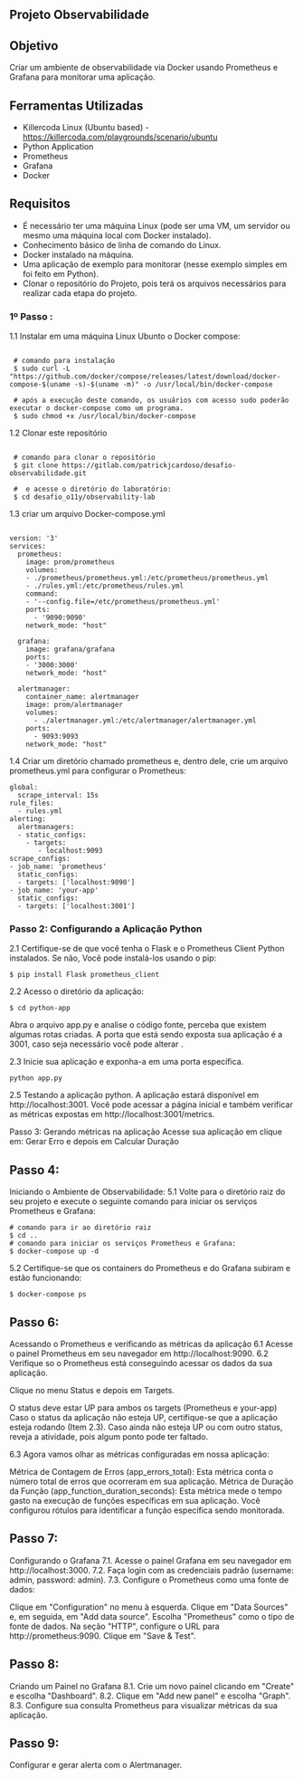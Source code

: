 ## Projeto Observabilidade

## Objetivo
Criar um ambiente de observabilidade via Docker usando Prometheus e Grafana para monitorar uma aplicação.

## Ferramentas Utilizadas
- Killercoda Linux (Ubuntu based) - https://killercoda.com/playgrounds/scenario/ubuntu
- Python Application
- Prometheus
- Grafana
- Docker

## Requisitos

- É necessário ter  uma máquina Linux (pode ser uma VM, um servidor ou mesmo uma máquina local com Docker instalado).
- Conhecimento básico de linha de comando do Linux.
- Docker instalado na máquina.
- Uma aplicação de exemplo para monitorar (nesse exemplo simples em foi feito em Python).
- Clonar o repositório do Projeto, pois terá os arquivos necessários para realizar cada etapa do projeto.

### 1º Passo :
1.1 Instalar em uma máquina Linux Ubunto o Docker compose:
```plaintext

 # comando para instalação
 $ sudo curl -L "https://github.com/docker/compose/releases/latest/download/docker-compose-$(uname -s)-$(uname -m)" -o /usr/local/bin/docker-compose

 # após a execução deste comando, os usuários com acesso sudo poderão executar o docker-compose como um programa.
 $ sudo chmod +x /usr/local/bin/docker-compose

```
1.2 Clonar este repositório
```plaintext

 # comando para clonar o repositório
 $ git clone https://gitlab.com/patrickjcardoso/desafio-observabilidade.git

 #  e acesse o diretório do laboratório:
 $ cd desafio_o11y/observability-lab

 ```
1.3 criar um arquivo Docker-compose.yml
```plaintext

version: '3'
services:
  prometheus:
    image: prom/prometheus
    volumes:
    - ./prometheus/prometheus.yml:/etc/prometheus/prometheus.yml
    - ./rules.yml:/etc/prometheus/rules.yml
    command:
    - '--config.file=/etc/prometheus/prometheus.yml'
    ports:
      - '9090:9090'
    network_mode: "host"

  grafana:
    image: grafana/grafana
    ports:
    - '3000:3000'
    network_mode: "host"
  
  alertmanager:
    container_name: alertmanager
    image: prom/alertmanager
    volumes:
      - ./alertmanager.yml:/etc/alertmanager/alertmanager.yml
    ports:
      - 9093:9093
    network_mode: "host"
 ```

1.4  Criar um diretório chamado prometheus e, dentro dele, crie um arquivo prometheus.yml para configurar o Prometheus:
``` plaintext
global:
  scrape_interval: 15s
rule_files:
  - rules.yml
alerting:
  alertmanagers:
  - static_configs:
    - targets:
       - localhost:9093
scrape_configs:
- job_name: 'prometheus'
  static_configs:
  - targets: ['localhost:9090']
- job_name: 'your-app'
  static_configs:
  - targets: ['localhost:3001']

```
### Passo 2: Configurando a Aplicação Python
2.1 Certifique-se de que você tenha o Flask e o Prometheus Client Python instalados. Se não, Você pode instalá-los usando o pip:
````plaintext
$ pip install Flask prometheus_client

````

2.2 Acesso o diretório da aplicação:
````plaintext
$ cd python-app
````
Abra o arquivo app.py e analise o código fonte, perceba que existem algumas rotas criadas.
A porta que está sendo exposta sua aplicação é a 3001,  caso seja necessário você pode alterar .

2.3 Inicie sua aplicação e exponha-a em uma porta específica.
````plaintext
python app.py
````

2.5 Testando a aplicação python.
A aplicação estará disponível em http://localhost:3001. Você pode acessar a página inicial e também verificar as métricas expostas em http://localhost:3001/metrics.

Passo 3: Gerando métricas na aplicação
Acesse sua aplicação em clique em: Gerar Erro e depois em Calcular Duração

## Passo 4:
Iniciando o Ambiente de Observabilidade:
5.1 Volte para o diretório raiz do seu projeto e execute o seguinte comando para iniciar os serviços Prometheus e Grafana:

````plaintext
# comando para ir ao diretório raiz
$ cd ..
# comando para iniciar os serviços Prometheus e Grafana:
$ docker-compose up -d
````

5.2 Certifique-se que os containers do Prometheus e do Grafana subiram e estão funcionando:

````plaintext
$ docker-compose ps
````


## Passo 6:
Acessando o Prometheus e verificando as métricas da aplicação
6.1 Acesse o painel Prometheus em seu navegador em http://localhost:9090.
6.2 Verifique so o Prometheus está conseguindo acessar os dados da sua aplicação.

Clique no menu Status e depois em Targets.

O status deve estar UP para ambos os targets (Prometheus e your-app)
Caso o status da aplicação não esteja UP, certifique-se que a aplicação esteja rodando (Item 2.3).
Caso ainda não esteja UP ou com outro status, reveja a atividade, pois algum ponto pode ter faltado.

6.3 Agora vamos olhar as métricas configuradas em nossa aplicação:

Métrica de Contagem de Erros (app_errors_total): Esta métrica conta o número total de erros que ocorreram em sua aplicação.
Métrica de Duração da Função (app_function_duration_seconds): Esta métrica mede o tempo gasto na execução de funções específicas em sua aplicação. Você configurou rótulos para identificar a função específica sendo monitorada.


## Passo 7: 
Configurando o Grafana
7.1. Acesse o painel Grafana em seu navegador em http://localhost:3000.
7.2. Faça login com as credenciais padrão (username: admin, password: admin).
7.3. Configure o Prometheus como uma fonte de dados:

Clique em "Configuration" no menu à esquerda.
Clique em "Data Sources" e, em seguida, em "Add data source".
Escolha "Prometheus" como o tipo de fonte de dados.
Na seção "HTTP", configure o URL para http://prometheus:9090.
Clique em "Save & Test".


## Passo 8:
Criando um Painel no Grafana
8.1. Crie um novo painel clicando em "Create" e escolha "Dashboard".
8.2. Clique em "Add new panel" e escolha "Graph".
8.3. Configure sua consulta Prometheus para visualizar métricas da sua aplicação.

## Passo 9: 
Configurar e gerar alerta com o Alertmanager.

